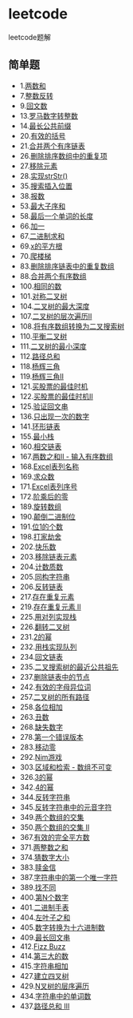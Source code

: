 # leetcode
leetcode题解

## 简单题
* 1.[两数和](https://github.com/tofuchen94/leetcode/blob/master/src/main/java/com/leetcode/problem1/Solution.java)
* 7.[整数反转](https://github.com/tofuchen94/leetcode/blob/master/src/main/java/com/leetcode/problem7/Solution.java)
* 9.[回文数](https://github.com/tofuchen94/leetcode/blob/master/src/main/java/com/leetcode/problem9/Solution.java)
* 13.[罗马数字转整数](https://github.com/tofuchen94/leetcode/blob/master/src/main/java/com/leetcode/problem13/Solution.java)
* 14.[最长公共前缀](https://github.com/tofuchen94/leetcode/blob/master/src/main/java/com/leetcode/problem14/Solution.java)
* 20.[有效的括号](https://github.com/tofuchen94/leetcode/blob/master/src/main/java/com/leetcode/problem20/Solution.java)
* 21.[合并两个有序链表](https://github.com/tofuchen94/leetcode/blob/master/src/main/java/com/leetcode/problem21/Solution.java)
* 26.[删除排序数组中的重复项](https://github.com/tofuchen94/leetcode/blob/master/src/main/java/com/leetcode/problem26/Solution.java)
* 27.[移除元素](https://github.com/tofuchen94/leetcode/blob/master/src/main/java/com/leetcode/problem27/Solution.java)
* 28.[实现strStr()](https://github.com/tofuchen94/leetcode/blob/master/src/main/java/com/leetcode/problem28/Solution.java)
* 35.[搜索插入位置](https://github.com/tofuchen94/leetcode/blob/master/src/main/java/com/leetcode/problem35/Solution.java)
* 38.[报数](https://github.com/tofuchen94/leetcode/blob/master/src/main/java/com/leetcode/problem38/Solution.java)
* 53.[最大子序和](https://github.com/tofuchen94/leetcode/blob/master/src/main/java/com/leetcode/problem53/Solution.java)
* 58.[最后一个单词的长度](https://github.com/tofuchen94/leetcode/blob/master/src/main/java/com/leetcode/problem58/Solution.java)
* 66.[加一](https://github.com/tofuchen94/leetcode/blob/master/src/main/java/com/leetcode/problem66/Solution.java)
* 67.[二进制求和](https://github.com/tofuchen94/leetcode/blob/master/src/main/java/com/leetcode/problem67/Solution.java)
* 69.[x的平方根](https://github.com/tofuchen94/leetcode/blob/master/src/main/java/com/leetcode/problem69/Solution.java)
* 70.[爬楼梯](https://github.com/tofuchen94/leetcode/blob/master/src/main/java/com/leetcode/problem70/Solution.java)
* 83.[删除排序链表中的重复数组](https://github.com/tofuchen94/leetcode/blob/master/src/main/java/com/leetcode/problem83/Solution.java)
* 88.[合并两个有序数组](https://github.com/tofuchen94/leetcode/blob/master/src/main/java/com/leetcode/problem88/Solution.java)
* 100.[相同的数](https://github.com/tofuchen94/leetcode/blob/master/src/main/java/com/leetcode/problem100/Solution.java)
* 101.[对称二叉树](https://github.com/tofuchen94/leetcode/blob/master/src/main/java/com/leetcode/problem101/Solution.java)
* 104.[二叉树的最大深度](https://github.com/tofuchen94/leetcode/blob/master/src/main/java/com/leetcode/problem104/Solution.java)
* 107.[二叉树的层次遍历II](https://github.com/tofuchen94/leetcode/blob/master/src/main/java/com/leetcode/problem107/Solution.java)
* 108.[将有序数组转换为二叉搜索树](https://github.com/tofuchen94/leetcode/blob/master/src/main/java/com/leetcode/problem108/Solution.java)
* 110.[平衡二叉树](https://github.com/tofuchen94/leetcode/blob/master/src/main/java/com/leetcode/problem110/Solution.java)
* 111.[二叉树的最小深度](https://github.com/tofuchen94/leetcode/blob/master/src/main/java/com/leetcode/problem111/Solution.java)
* 112.[路径总和](https://github.com/tofuchen94/leetcode/blob/master/src/main/java/com/leetcode/problem112/Solution.java)
* 118.[杨辉三角](https://github.com/tofuchen94/leetcode/blob/master/src/main/java/com/leetcode/problem118/Solution.java)
* 119.[杨辉三角II](https://github.com/tofuchen94/leetcode/blob/master/src/main/java/com/leetcode/problem119/Solution.java)
* 121.[买股票的最佳时机](https://github.com/tofuchen94/leetcode/blob/master/src/main/java/com/leetcode/problem121/Solution.java)
* 122.[买股票的最佳时机II](https://github.com/tofuchen94/leetcode/blob/master/src/main/java/com/leetcode/problem122/Solution.java)
* 125.[验证回文串](https://github.com/tofuchen94/leetcode/blob/master/src/main/java/com/leetcode/problem125/Solution.java)
* 136.[只出现一次的数字](https://github.com/tofuchen94/leetcode/blob/master/src/main/java/com/leetcode/problem136/Solution.java)
* 141.[环形链表](https://github.com/tofuchen94/leetcode/blob/master/src/main/java/com/leetcode/problem141/Solution.java)
* 155.[最小栈](https://github.com/tofuchen94/leetcode/blob/master/src/main/java/com/leetcode/problem155/Solution.java)
* 160.[相交链表](https://github.com/tofuchen94/leetcode/blob/master/src/main/java/com/leetcode/problem160/Solution.java)
* 167.[两数之和II - 输入有序数组](https://github.com/tofuchen94/leetcode/blob/master/src/main/java/com/leetcode/problem167/Solution.java)
* 168.[Excel表列名称](https://github.com/tofuchen94/leetcode/blob/master/src/main/java/com/leetcode/problem168/Solution.java)
* 169.[求众数](https://github.com/tofuchen94/leetcode/blob/master/src/main/java/com/leetcode/problem169/Solution.java)
* 171.[Excel表列序号](https://github.com/tofuchen94/leetcode/blob/master/src/main/java/com/leetcode/problem171/Solution.java)
* 172.[阶乘后的零](https://github.com/tofuchen94/leetcode/blob/master/src/main/java/com/leetcode/problem171/Solution.java)
* 189.[旋转数组](https://github.com/tofuchen94/leetcode/blob/master/src/main/java/com/leetcode/problem189/Solution.java)
* 190.[颠倒二进制位](https://github.com/tofuchen94/leetcode/blob/master/src/main/java/com/leetcode/problem190/Solution.java)
* 191.[位1的个数](https://github.com/tofuchen94/leetcode/blob/master/src/main/java/com/leetcode/problem191/Solution.java)
* 198.[打家劫舍](https://github.com/tofuchen94/leetcode/blob/master/src/main/java/com/leetcode/problem198/Solution.java)
* 202.[快乐数](https://github.com/tofuchen94/leetcode/blob/master/src/main/java/com/leetcode/problem202/Solution.java)
* 203.[移除链表元素](https://github.com/tofuchen94/leetcode/blob/master/src/main/java/com/leetcode/problem203/Solution.java)
* 204.[计数质数](https://github.com/tofuchen94/leetcode/blob/master/src/main/java/com/leetcode/problem204/Solution.java)
* 205.[同构字符串](https://github.com/tofuchen94/leetcode/blob/master/src/main/java/com/leetcode/problem205/Solution.java)
* 206.[反转链表](https://github.com/tofuchen94/leetcode/blob/master/src/main/java/com/leetcode/problem206/Solution.java)
* 217.[存在重复元素](https://github.com/tofuchen94/leetcode/blob/master/src/main/java/com/leetcode/problem217/Solution.java)
* 219.[存在重复元素 II](https://github.com/tofuchen94/leetcode/blob/master/src/main/java/com/leetcode/problem219/Solution.java)
* 225.[用对列实现栈](https://github.com/tofuchen94/leetcode/blob/master/src/main/java/com/leetcode/problem225/MyStack.java)
* 226.[翻转二叉树](https://github.com/tofuchen94/leetcode/blob/master/src/main/java/com/leetcode/problem226/Solution.java)
* 231.[2的幂](https://github.com/tofuchen94/leetcode/blob/master/src/main/java/com/leetcode/problem231/Solution.java)
* 232.[用栈实现队列](https://github.com/tofuchen94/leetcode/blob/master/src/main/java/com/leetcode/problem232/MyQueue.java)
* 234.[回文链表](https://github.com/tofuchen94/leetcode/blob/master/src/main/java/com/leetcode/problem234/Solution.java)
* 235.[二叉搜索树的最近公共祖先](https://github.com/tofuchen94/leetcode/blob/master/src/main/java/com/leetcode/problem235/Solution.java)
* 237.[删除链表中的节点](https://github.com/tofuchen94/leetcode/blob/master/src/main/java/com/leetcode/problem237/Solution.java)
* 242.[有效的字母异位词](https://github.com/tofuchen94/leetcode/blob/master/src/main/java/com/leetcode/problem242/Solution.java)
* 257.[二叉树的所有路径](https://github.com/tofuchen94/leetcode/blob/master/src/main/java/com/leetcode/problem257/Solution.java)
* 258.[各位相加](https://github.com/tofuchen94/leetcode/blob/master/src/main/java/com/leetcode/problem258/Solution.java)
* 263.[丑数](https://github.com/tofuchen94/leetcode/blob/master/src/main/java/com/leetcode/problem263/Solution.java)
* 268.[缺失数字](https://github.com/tofuchen94/leetcode/blob/master/src/main/java/com/leetcode/problem268/Solution.java)
* 278.[第一个错误版本](https://github.com/tofuchen94/leetcode/blob/master/src/main/java/com/leetcode/problem278/Solution.java)
* 283.[移动零](https://github.com/tofuchen94/leetcode/blob/master/src/main/java/com/leetcode/problem283/Solution.java)
* 292.[Nim游戏](https://github.com/tofuchen94/leetcode/blob/master/src/main/java/com/leetcode/problem292/Solution.java)
* 303.[区域和检索 - 数组不可变](https://github.com/tofuchen94/leetcode/blob/master/src/main/java/com/leetcode/problem303/NumArray.java)
* 326.[3的幂](https://github.com/tofuchen94/leetcode/blob/master/src/main/java/com/leetcode/problem326/Solution.java)
* 342.[4的幂](https://github.com/tofuchen94/leetcode/blob/master/src/main/java/com/leetcode/problem342/Solution.java)
* 344.[反转字符串](https://github.com/tofuchen94/leetcode/blob/master/src/main/java/com/leetcode/problem344/Solution.java)
* 345.[反转字符串中的元音字符](https://github.com/tofuchen94/leetcode/blob/master/src/main/java/com/leetcode/problem345/Solution.java)
* 349.[两个数组的交集](https://github.com/tofuchen94/leetcode/blob/master/src/main/java/com/leetcode/problem349/Solution.java)
* 350.[两个数组的交集 II](https://github.com/tofuchen94/leetcode/blob/master/src/main/java/com/leetcode/problem350/Solution.java)
* 367.[有效的完全平方数](https://github.com/tofuchen94/leetcode/blob/master/src/main/java/com/leetcode/problem367/Solution.java)
* 371.[两整数之和](https://github.com/tofuchen94/leetcode/blob/master/src/main/java/com/leetcode/problem371/Solution.java)
* 374.[猜数字大小](https://github.com/tofuchen94/leetcode/blob/master/src/main/java/com/leetcode/problem374/Solution.java)
* 383.[赎金信](https://github.com/tofuchen94/leetcode/blob/master/src/main/java/com/leetcode/problem383/Solution.java)
* 387.[字符串中的第一个唯一字符](https://github.com/tofuchen94/leetcode/blob/master/src/main/java/com/leetcode/problem387/Solution.java)
* 389.[找不同](https://github.com/tofuchen94/leetcode/blob/master/src/main/java/com/leetcode/problem389/Solution.java)
* 400.[第N个数字](https://github.com/tofuchen94/leetcode/blob/master/src/main/java/com/leetcode/problem400/Solution.java)
* 401.[二进制手表](https://github.com/tofuchen94/leetcode/blob/master/src/main/java/com/leetcode/problem401/Solution.java)
* 404.[左叶子之和](https://github.com/tofuchen94/leetcode/blob/master/src/main/java/com/leetcode/problem404/Solution.java)
* 405.[数字转换为十六进制数](https://github.com/tofuchen94/leetcode/blob/master/src/main/java/com/leetcode/problem405/Solution.java)
* 409.[最长回文串](https://github.com/tofuchen94/leetcode/blob/master/src/main/java/com/leetcode/problem409/Solution.java)
* 412.[Fizz Buzz](https://github.com/tofuchen94/leetcode/blob/master/src/main/java/com/leetcode/problem412/Solution.java)
* 414.[第三大的数](https://github.com/tofuchen94/leetcode/blob/master/src/main/java/com/leetcode/problem414/Solution.java)
* 415.[字符串相加](https://github.com/tofuchen94/leetcode/blob/master/src/main/java/com/leetcode/problem415/Solution.java)
* 427.[建立四叉树](https://github.com/tofuchen94/leetcode/blob/master/src/main/java/com/leetcode/problem427/Solution.java)
* 429.[N叉树的层序遍历](https://github.com/tofuchen94/leetcode/blob/master/src/main/java/com/leetcode/problem429/Solution.java)
* 434.[字符串中的单词数](https://github.com/tofuchen94/leetcode/blob/master/src/main/java/com/leetcode/problem434/Solution.java)
* 437.[路径总和 III](https://github.com/tofuchen94/leetcode/blob/master/src/main/java/com/leetcode/problem437/Solution.java)
